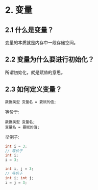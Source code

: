 # 2. 变量

## 2.1 什么是变量？
变量的本质就是内存中一段存储空间。

## 2.2 变量为什么要进行初始化？
所谓初始化，就是赋值的意思。

## 2.3 如何定义变量？
```
数据类型 变量名 = 要赋的值;
```

等价于:

```
数据类型 变量名;
变量名 = 要赋的值;
```

举例子:
```c
int i = 3;
// 等价于
int i;
i = 3;

int i, j = 3;
// 等价于
int i; int j;
i = j = 3;
```